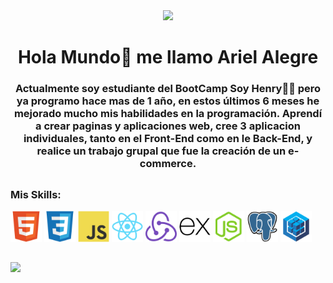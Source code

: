<div id='header' align='center'>
    <img src='https://media.giphy.com/media/Dh5q0sShxgp13DwrvG/giphy.gif' width='380px'/>
    <h1 align='center'> Hola Mundo👋 me llamo Ariel Alegre</h1>
     <h3 align='center'>Actualmente soy estudiante del BootCamp Soy Henry🧑‍🚀 pero ya programo hace mas de 1 año, en estos últimos 6 meses he mejorado mucho mis habilidades en la programación. Aprendí a crear paginas y aplicaciones web, cree 3 aplicacion individuales, tanto en el Front-End como en le Back-End, y realice un trabajo grupal que fue la creación de un e-commerce.</h3>
</div>

## 
<div>
<h3 id='header'>Mis Skills: </h3>
<img src='https://github.com/devicons/devicon/blob/master/icons/html5/html5-original.svg' height='50px' width='50px'/>
<img src='https://github.com/devicons/devicon/blob/master/icons/css3/css3-original.svg' height='50px' width='50px'/>
<img src='https://github.com/devicons/devicon/blob/master/icons/javascript/javascript-original.svg' height='50px' width='50px'/>
<img src='https://github.com/devicons/devicon/blob/master/icons/react/react-original.svg' height='50px' width='50px'/>
<img src='https://github.com/devicons/devicon/blob/master/icons/redux/redux-original.svg' height='50px' width='50px'/>
<img src='https://github.com/devicons/devicon/blob/master/icons/express/express-original.svg' height='50px' width='50px'/>
<img src='https://github.com/devicons/devicon/blob/master/icons/nodejs/nodejs-original.svg' height='50px' width='50px'/>
<img src='https://github.com/devicons/devicon/blob/master/icons/postgresql/postgresql-original.svg' height='50px' width='50px'/>
<img src='https://github.com/devicons/devicon/blob/master/icons/sequelize/sequelize-original.svg' height='50px' width='50px'/>

</div>

##
<div>
    <a href='https://www.linkedin.com/in/ariel-alegre-84526a186/'> <img src= 'https://cdn-icons-png.flaticon.com/512/174/174857.png' height='50px' widht='50px'/> </a>

</div>
